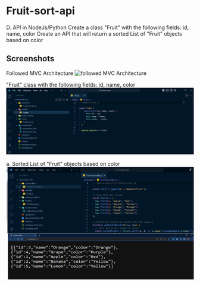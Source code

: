 # Fruit-sort-api
D. API in NodeJs/Python Create a class "Fruit" with the following fields: id, name, color Create an API that will return a sorted List of "Fruit" objects based on color

## Screenshots

Followed MVC Architecture
![followed MVC Architecture]([https://github.com/AdityaAP7/Authentication/blob/main/screenshots/followedMVC.PNG](https://github.com/AdityaAP7/Fruit-sort-api/blob/main/screenshots/followdmvc.PNG))

"Fruit" class with the following fields: id, name, color
!["Fruit" class with the following fields: id, name, color](https://github.com/AdityaAP7/Fruit-sort-api/blob/main/screenshots/fruitclass.PNG)

a. Sorted List of "Fruit" objects based on color
![Username to be alphanumeric](https://github.com/AdityaAP7/Fruit-sort-api/blob/main/screenshots/sortbycolor.png)

